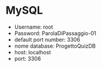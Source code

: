 # MySQL
* Username: root
* Password: ParolaDiPassaggio-01
* default port number: 3306
* nome database: ProgettoQuizDB
* host: localhost
* port: 3306
